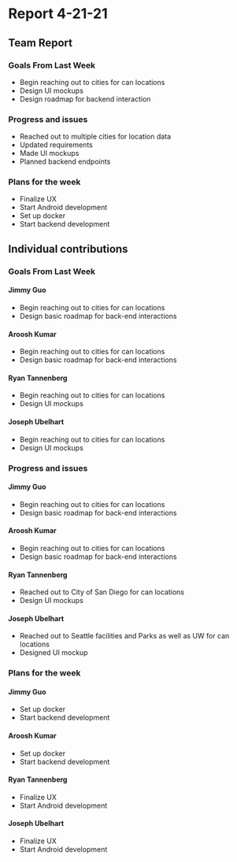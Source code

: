 # Report 4-21-21

## Team Report

### Goals From Last Week

- Begin reaching out to cities for can locations 
- Design UI mockups 
- Design roadmap for backend interaction 

### Progress and issues
- Reached out to multiple cities for location data
- Updated requirements
- Made UI mockups
- Planned backend endpoints

### Plans for the week
- Finalize UX
- Start Android development
- Set up docker
- Start backend development

## Individual contributions

### Goals From Last Week

#### Jimmy Guo
- Begin reaching out to cities for can locations
- Design basic roadmap for back-end interactions

#### Aroosh Kumar
- Begin reaching out to cities for can locations
- Design basic roadmap for back-end interactions

#### Ryan Tannenberg
- Begin reaching out to cities for can locations
- Design UI mockups

#### Joseph Ubelhart
- Begin reaching out to cities for can locations
- Design UI mockups 

### Progress and issues

#### Jimmy Guo
- Begin reaching out to cities for can locations
- Design basic roadmap for back-end interactions

#### Aroosh Kumar
- Begin reaching out to cities for can locations
- Design basic roadmap for back-end interactions

#### Ryan Tannenberg
- Reached out to City of San Diego for can locations
- Design UI mockups

#### Joseph Ubelhart
- Reached out to Seattle facilities and Parks as well as UW for can locations
- Designed UI mockup

### Plans for the week

#### Jimmy Guo
- Set up docker
- Start backend development

#### Aroosh Kumar
- Set up docker
- Start backend development

#### Ryan Tannenberg
- Finalize UX
- Start Android development

#### Joseph Ubelhart
- Finalize UX
- Start Android development
